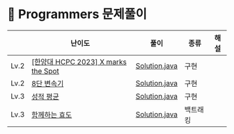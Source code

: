 # 📍 Programmers 문제풀이

|      | 난이도                                                                  | 풀이                                                                                                | 종류   | 해설 |
|------|----------------------------------------------------------------------|---------------------------------------------------------------------------------------------------|------|----|
| Lv.2 | [[한양대 HCPC 2023] X marks the Spot](https://softeer.ai/practice/7703) | [Solution.java](LEVEL_2%2FXmarkstheSpot%2FSolution.java)                                          | 구현   |    |
| Lv.2 | [8단 변속기](https://softeer.ai/practice/6283)                           | [Solution.java](LEVEL_2%2F%EB%B3%80%EC%86%8D%EA%B8%B0%2FSolution.java)                            | 구현   |    |
| Lv.3 | [성적 평균](https://softeer.ai/practice/6294)                            | [Solution.java](LEVEL_3%2F%EC%84%B1%EC%A0%81%ED%8F%89%EA%B7%A0%2FSolution.java)                   | 구현   |    |
| Lv.3 | [함께하는 효도](https://softeer.ai/practice/7727)                          | [Solution.java](LEVEL_3%2F%ED%95%A8%EA%BB%98%ED%95%98%EB%8A%94%ED%9A%A8%EB%8F%84%2FSolution.java) | 백트래킹 |    |